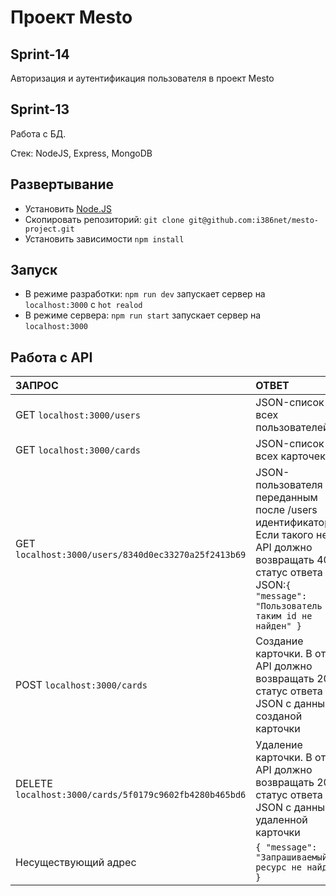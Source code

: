 # Проект Mesto

## Sprint-14 
Авторизация и аутентификация пользователя в проект Mesto

## Sprint-13
Работа с БД.

Стек: NodeJS, Express, MongoDB

## Развертывание

- Установить [Node.JS](https://nodejs.org/en/)
- Скопировать репозиторий: `git clone git@github.com:i386net/mesto-project.git`
- Установить зависимости `npm install`

## Запуск

- В режиме разработки: `npm run dev` запускает сервер на `localhost:3000` с `hot realod`
- В режиме сервера: `npm run start` запускает сервер на `localhost:3000`

## Работа с API

| ЗАПРОС | ОТВЕТ | 
| :---         |     :---       |  
| GET `localhost:3000/users`   | JSON-список всех пользователей     |
| GET `localhost:3000/cards`     | JSON-список всех карточек       | 
| GET `localhost:3000/users/8340d0ec33270a25f2413b69`     | JSON-пользователя с переданным после /users идентификатором. Если такого нет, API должно возвращать 404 статус ответа и JSON:`{ "message": "Пользователь с таким id не найден" }`       | 
| POST `localhost:3000/cards`     | Создание карточки. В ответ API должно возвращать 200 статус ответа и JSON с данными созданой карточки       | 
| DELETE `localhost:3000/cards/5f0179c9602fb4280b465bd6`     | Удаление карточки. В ответ API должно возвращать 200 статус ответа и JSON с данными удаленной карточки       | 
| Несуществующий адрес     | `{ "message": "Запрашиваемый ресурс не найден" }`       | 
